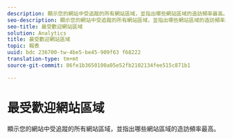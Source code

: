 ```yaml
---
description: 顯示您的網站中受追蹤的所有網站區域，並指出哪些網站區域的造訪頻率最高。
seo-description: 顯示您的網站中受追蹤的所有網站區域，並指出哪些網站區域的造訪頻率最高。
seo-title: 最受歡迎網站區域
solution: Analytics
title: 最受歡迎網站區域
topic: 報表
uuid: bdc 236700-tw-4be5-be45-909f63 f68222
translation-type: tm+mt
source-git-commit: 86fe1b3650100a05e52fb2102134fee515c871b1

---
```



# 最受歡迎網站區域

顯示您的網站中受追蹤的所有網站區域，並指出哪些網站區域的造訪頻率最高。


